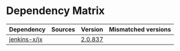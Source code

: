 # Dependency Matrix

Dependency | Sources | Version | Mismatched versions
---------- | ------- | ------- | -------------------
[jenkins-x/jx](https://github.com/jenkins-x/jx.git) |  | [2.0.837](https://github.com/jenkins-x/jx/releases/tag/v2.0.837) | 
